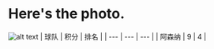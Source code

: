 # Here's the photo.
![alt text](https://github.com/shiep18/EIS2020/blob/master/markdowncheatsheet.JPG)
| 球队 | 积分 | 排名 |
| --- | --- | --- |
| 阿森纳 |  9 |  4 |
